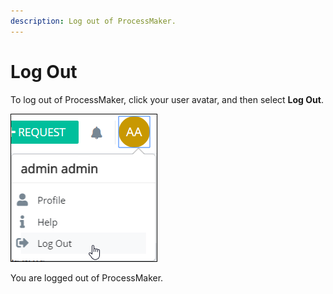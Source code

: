 ```yaml
---
description: Log out of ProcessMaker.
---
```


# Log Out

To log out of ProcessMaker, click your user avatar, and then select **Log Out**.

![Log Out option to log out of ProcessMaker](../.gitbook/assets/log-out-option.png)

You are logged out of ProcessMaker.

